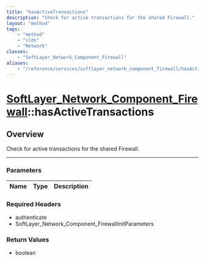```yaml
---
title: "hasActiveTransactions"
description: "Check for active transactions for the shared Firewall."
layout: "method"
tags:
    - "method"
    - "sldn"
    - "Network"
classes:
    - "SoftLayer_Network_Component_Firewall"
aliases:
    - "/reference/services/softlayer_network_component_firewall/hasActiveTransactions"
---
```

# [SoftLayer_Network_Component_Firewall](/reference/services/SoftLayer_Network_Component_Firewall)::hasActiveTransactions




## Overview 
Check for active transactions for the shared Firewall. 

-----

### Parameters 
|Name | Type | Description |
| --- | --- | --- |


### Required Headers
* authenticate
* SoftLayer_Network_Component_FirewallInitParameters


### Return Values
* boolean




